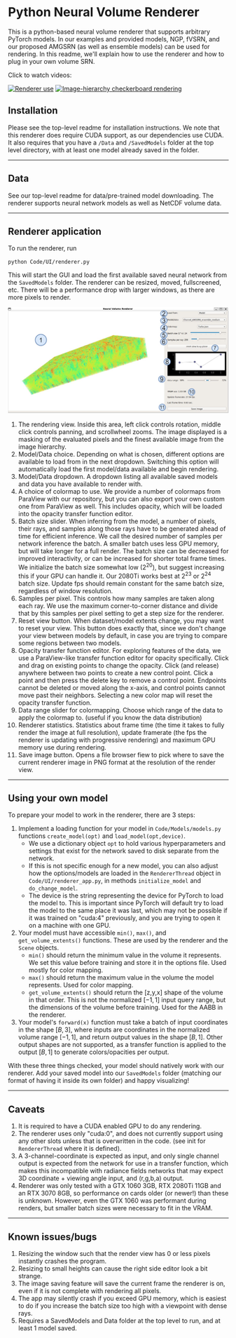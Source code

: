 # Python Neural Volume Renderer

This is a python-based neural volume renderer that supports arbitrary PyTorch models.
In our examples and provided models, NGP, fVSRN, and our proposed AMGSRN (as well as ensemble models) can be used for rendering.
In this readme, we'll explain how to use the renderer and how to plug in your own volume SRN.

Click to watch videos:

[![Renderer use](https://img.youtube.com/vi/slepZiP0Ojo/0.jpg)](https://www.youtube.com/watch?v=slepZiP0Ojo)
[![Image-hierarchy checkerboard rendering](https://img.youtube.com/vi/mXY6sNmBe_E/0.jpg)](https://www.youtube.com/watch?v=mXY6sNmBe_E)

## Installation

Please see the top-level readme for installation instructions. 
We note that this renderer does require CUDA support, as our dependencies use CUDA.
It also requires that you have a ```/Data``` and ```/SavedModels``` folder at the top level directory, with at least one model already saved in the folder.

---

## Data

See our top-level readme for data/pre-trained model downloading. 
The renderer supports neural network models as well as NetCDF volume data.


---

## Renderer application

To run the renderer, run
```
python Code/UI/renderer.py
```

This will start the GUI and load the first available saved neural network from the ```SavedModels``` folder.
The renderer can be resized, moved, fullscreened, etc.
There will be a performance drop with larger windows, as there are more pixels to render.

![Figure unavailable](/Figures/AMGSRN_renderer.jpg "Renderer application")

1. The rendering view.
Inside this area, left click controls rotation, middle click controls panning, and scrollwheel zooms.
The image displayed is a masking of the evaluated pixels and the finest available image from the image hierarchy.
2. Model/Data choice.
Depending on what is chosen, different options are available to load from in the next dropdown. 
Switching this option will automatically load the first model/data available and begin rendering.
3. Model/Data dropdown.
A dropdown listing all available saved models and data you have available to render with.
4. A choice of colormap to use.
We provide a number of colormaps from ParaView with our repository, but you can also export your own custom one from ParaView as well.
This includes opacity, which will be loaded into the opacity transfer function editor.
5. Batch size slider.
When inferring from the model, a number of pixels, their rays, and samples along those rays have to be generated ahead of time for efficient inference.
We call the desired number of samples per network inference the batch.
A smaller batch uses less GPU memory, but will take longer for a full render.
The batch size can be decreased for improved interactivity, or can be increased for shorter total frame times.
We initialize the batch size somewhat low ($2^{20}$), but suggest increasing this if your GPU can handle it. 
Our 2080Ti works best at $2^{23}$ or $2^{24}$ batch size.
Update fps should remain constant for the same batch size, regardless of window resolution.
6. Samples per pixel.
This controls how many samples are taken along each ray. 
We use the maximum corner-to-corner distance and divide that by this samples per pixel setting to get a step size for the renderer.
7. Reset view button.
When dataset/model extents change, you may want to reset your view. 
This button does exactly that, since we don't change your view between models by default, in case you are trying to compare some regions between two models.
8. Opacity transfer function editor.
For exploring features of the data, we use a ParaView-like transfer function editor for opacity specifically.
Click and drag on existing points to change the opacity.
Click (and release) anywhere between two points to create a new control point.
Click a point and then press the delete key to remove a control point.
Endpoints cannot be deleted or moved along the x-axis, and control points cannot move past their neighbors.
Selecting a new color map will reset the opacity transfer function.
9. Data range slider for colormapping. Choose which range of the data to apply the colormap to. (useful if you know the data distribution)
10. Renderer statistics.
Statistics about frame time (the time it takes to fully render the image at full resolution), update framerate (the fps the renderer is updating with progressive rendering) and maximum GPU memory use during rendering.
11. Save image button.
Opens a file browser fiew to pick where to save the current renderer image in PNG format at the resolution of the render view.

---

## Using your own model

To prepare your model to work in the renderer, there are 3 steps:
1. Implement a loading function for your model in ```Code/Models/models.py``` functions ```create_model(opt)``` and ```load_model(opt,device)```.
   - We use a dictionary object ```opt``` to hold various hyperparameters and settings that exist for the network saved to disk separate from the network.
   - If this is not specific enough for a new model, you can also adjust how the options/models are loaded in the ```RendererThread``` object in ```Code/UI/renderer_app.py```, in methods ```initialize_model``` and ```do_change_model```.
   - The device is the string representing the device for PyTorch to load the model to. This is important since PyTorch will default try to load the model to the same place it was last, which may not be possible if it was trained on "cuda:4" previously, and you are trying to open it on a machine with one GPU.
2. Your model must have accessible ```min()```, ```max()```, and ```get_volume_extents()``` functions. These are used by the renderer and the ```Scene``` objects.
   - ```min()``` should return the minimum value in the volume it represents. We set this value before training and store it in the options file. Used mostly for color mapping.
   - ```max()``` should return the maximum value in the volume the model represents. Used for color mapping.
   - ```get_volume_extents()``` should return the [z,y,x] shape of the volume in that order. This is not the normalized $[-1, 1]$ input query range, but the dimensions of the volume before training. Used for the AABB in the renderer.
3. Your model's ```forward(x)``` function must take a batch of input coordinates in the shape $[B, 3]$, where inputs are coordinates in the normalized volume range $[-1, 1]$, and return output values in the shape $[B,1]$. Other output shapes are not supported, as a transfer function is applied to the output $[B,1]$ to generate colors/opacities per output.

With these three things checked, your model should natively work with our renderer.
Add your saved model into our ```SavedModels``` folder (matching our format of having it inside its own folder) and happy visualizing!


---

## Caveats

1. It is required to have a CUDA enabled GPU to do any rendering.
2. The renderer uses only "cuda:0", and does not currently support using any other slots unless that is overwritten in the code. (see init for ```RendererThread``` where it is defined).
3. A 3-channel-coordinate is expected as input, and only single channel output is expected from the network for use in a transfer function, which makes this incompatible with radiance fields networks that may expect 3D coordinate + viewing angle input, and (r,g,b,a) output. 
4. Renderer was only tested with a GTX 1060 3GB, RTX 2080Ti 11GB and an RTX 3070 8GB, so performance on cards older (or newer!) than these is unknown. However, even the GTX 1060 was performant during renders, but smaller batch sizes were necessary to fit in the VRAM.


---
## Known issues/bugs

1. Resizing the window such that the render view has 0 or less pixels instantly crashes the program.
2. Resizing to small heights can cause the right side editor look a bit strange.
3. The image saving feature will save the current frame the renderer is on, even if it is not complete with rendering all pixels.
4. The app may silently crash if you exceed GPU memory, which is easiest to do if you increase the batch size too high with a viewpoint with dense rays.
5. Requires a SavedModels and Data folder at the top level to run, and at least 1 model saved.